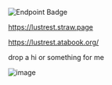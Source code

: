 ![Endpoint Badge](https://img.shields.io/endpoint?url=https%3A%2F%2Fhits.dwyl.com%2Flustrest%2Flustrest.json&style=flat&logo=%23541BAE&logoColor=CEBE61&logoSize=auto&label=%E2%9C%B5&labelColor=E2E2EE&color=7586A1)

https://lustrest.straw.page

https://lustrest.atabook.org/

drop a hi or something for me 

![image](https://github.com/user-attachments/assets/f38e0b66-57aa-4c13-a091-fc6f4e25cad0)





